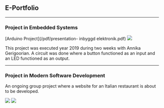 ## E-Portfolio

---

### Project in Embedded Systems

[Arduino Project](/pdf/presentation- inbyggd elektronik.pdf)
<img src="images/Skärmavbild 2020-03-24 kl. 12.09.30.png?raw=true"/>

<p> This project was executed year 2019 during two weeks with Annika Gerigoorian. A circuit was done where a button 
  functioned as an input and an LED functioned as an output. </p>

---
### Project in Modern Software Development

<p> An ongoing group project where a website for an Italian restaurant is about to be developed. </p>

<img src="images/Skärmavbild 2020-03-25 kl. 22.03.23.png?raw=true"/>
<img src="images/Skärmavbild 2020-03-25 kl. 22.03.23.png?raw=true"/>




